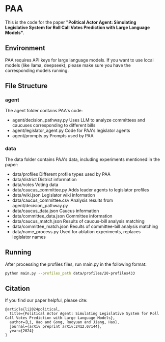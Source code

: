 # PAA
This is the code for the paper **"Political Actor Agent: Simulating Legislative System for Roll Call Votes Prediction with Large Language Models"**.

## Environment
PAA requires API keys for large language models. If you want to use local models (like llama, deepseek), please make sure you have the corresponding models running.

## File Structure
### agent
The agent folder contains PAA's code:
 - agent/decision_pathway.py Uses LLM to analyze committees and caucuses corresponding to different bills
 - agent/legislator_agent.py Code for PAA's legislator agents
 - agent/prompts.py Prompts used by PAA

### data
The data folder contains PAA's data, including experiments mentioned in the paper:
 - data/profiles Different profile types used by PAA
 - data/district District information
 - data/votes Voting data
 - data/caucus_committee.py Adds leader agents to legislator profiles
 - data/wiki.json Legislator wiki information
 - data/caucus_committee.csv Analysis results from agent/decision_pathway.py
 - data/caucus_data.json Caucus information
 - data/committee_data.json Committee information
 - data/caucus_match.json Results of caucus-bill analysis matching
 - data/committee_match.json Results of committee-bill analysis matching
 - data/name_process.py Used for ablation experiments, replaces legislator names

## Running
After processing the profiles files, run main.py in the following format:

```bash
python main.py --profiles_path data/profiles/20-profiles433
```

## Citation
If you find our paper helpful, please cite:
```
@article{li2024political,
  title={Political Actor Agent: Simulating Legislative System for Roll Call Votes Prediction with Large Language Models},
  author={Li, Hao and Gong, Ruoyuan and Jiang, Hao},
  journal={arXiv preprint arXiv:2412.07144},
  year={2024}
}
```